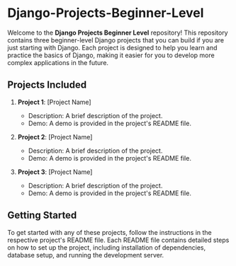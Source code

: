 # Django-Projects-Beginner-Level

Welcome to the **Django Projects Beginner Level** repository! This repository contains three beginner-level Django projects that you can build if you are just starting with Django. Each project is designed to help you learn and practice the basics of Django, making it easier for you to develop more complex applications in the future.

## Projects Included

1. **Project 1**: [Project Name]
   - Description: A brief description of the project.
   - Demo: A demo is provided in the project's README file.

2. **Project 2**: [Project Name]
   - Description: A brief description of the project.
   - Demo: A demo is provided in the project's README file.

3. **Project 3**: [Project Name]
   - Description: A brief description of the project.
   - Demo: A demo is provided in the project's README file.

## Getting Started

To get started with any of these projects, follow the instructions in the respective project's README file. Each README file contains detailed steps on how to set up the project, including installation of dependencies, database setup, and running the development server.

